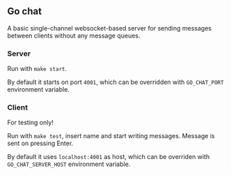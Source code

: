 ## Go chat

A basic single-channel websocket-based server for sending messages between clients without any message queues.

### Server

Run with `make start`.

By default it starts on port `4001`, which can be overridden with `GO_CHAT_PORT` environment variable.

### Client

For testing only!

Run with `make test`, insert name and start writing messages. Message is sent on pressing Enter.

By default it uses `localhost:4001` as host, which can be overriden with `GO_CHAT_SERVER_HOST` environment variable.

